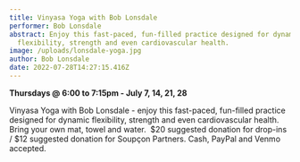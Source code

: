```yaml
---
title: Vinyasa Yoga with Bob Lonsdale
performer: Bob Lonsdale
abstract: Enjoy this fast-paced, fun-filled practice designed for dynamic
  flexibility, strength and even cardiovascular health.
image: /uploads/lonsdale-yoga.jpg
author: Bob Lonsdale
date: 2022-07-28T14:27:15.416Z
---
```

**Thursdays @ 6:00 to 7:15pm - July 7, 14, 21, 28**

Vinyasa Yoga with Bob Lonsdale - enjoy this fast-paced, fun-filled practice designed for dynamic flexibility, strength and even cardiovascular health.  Bring your own mat, towel and water.  $20 suggested donation for drop-ins / $12 suggested donation for Soupçon Partners. Cash, PayPal and Venmo accepted.